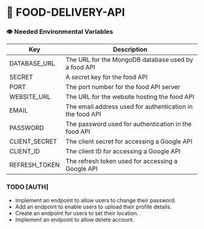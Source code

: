 # 🍰 FOOD-DELIVERY-API

### 👁️ Needed Environmental Variables

| Key           | Description                                               |
| ------------- | --------------------------------------------------------- |
| DATABASE_URL  | The URL for the MongoDB database used by a food API       |
| SECRET        | A secret key for the food API                             |
| PORT          | The port number for the food API server                   |
| WEBSITE_URL   | The URL for the website hosting the food API              |
| EMAIL         | The email address used for authentication in the food API |
| PASSWORD      | The password used for authentication in the food API      |
| CLIENT_SECRET | The client secret for accessing a Google API              |
| CLIENT_ID     | The client ID for accessing a Google API                  |
| REFRESH_TOKEN | The refresh token used for accessing a Google API         |

### TODO [AUTH]

- Implement an endpoint to allow users to change their password.
- Add an endpoint to enable users to upload their profile details.
- Create an endpoint for users to set their location.
- Implement an endpoint to allow delete account.
  